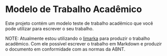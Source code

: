# Modelo de Trabalho Acadêmico

Este projeto contém um modelo teste de trabalho acadêmico que você pode utilizar para
escrever o seu trabalho.

NOTE: Atualmente estou utilizando o [limarka](https://github.com/abntex/limarka) para produzir o trabalho acadêmico. Com ele possível escrever o trabalho em Markdown e produzir o documento em conformidade com as normas da ABNT.

